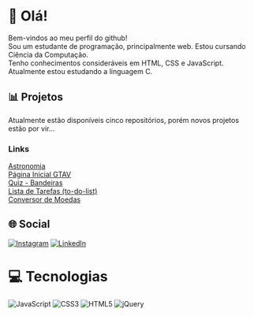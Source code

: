 # 👋 Olá!
Bem-vindos ao meu perfil do github! <br>
Sou um estudante de programação, principalmente web. Estou cursando Ciência da Computação.
<br>
Tenho conhecimentos consideráveis em HTML, CSS e JavaScript. Atualmente estou estudando a linguagem C.

## 📊 Projetos
Atualmente estão disponíveis cinco repositórios, porém novos projetos estão por vir...

### Links
[Astronomia](https://mariogu13.github.io/astronomia)<br>
[Página Inicial GTAV](https://mariogu13.github.io/projeto-gta)<br>
[Quiz - Bandeiras](https://mariogu13.github.io/quiz-bandeiras)<br>
[Lista de Tarefas (to-do-list)](https://mariogu13.github.io/to-do-list)<br>
[Conversor de Moedas](https://mariogu13.github.io/conversor-moedas)

## 🌐 Social
[![Instagram](https://img.shields.io/badge/Instagram-%23E4405F.svg?logo=Instagram&logoColor=white)](https://instagram.com/mariogu13) [![LinkedIn](https://img.shields.io/badge/LinkedIn-%230077B5.svg?logo=linkedin&logoColor=white)](https://linkedin.com/in/mariogu13) 

# 💻 Tecnologias
![JavaScript](https://img.shields.io/badge/javascript-%23323330.svg?style=for-the-badge&logo=javascript&logoColor=%23F7DF1E) ![CSS3](https://img.shields.io/badge/css3-%231572B6.svg?style=for-the-badge&logo=css3&logoColor=white) ![HTML5](https://img.shields.io/badge/html5-%23E34F26.svg?style=for-the-badge&logo=html5&logoColor=white) ![jQuery](https://img.shields.io/badge/jquery-%230769AD.svg?style=for-the-badge&logo=jquery&logoColor=white)
